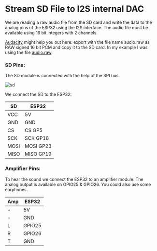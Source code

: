 # Stream SD File to I2S internal DAC

We are reading a raw audio file from the SD card and write the data to the analog pins of the ESP32 using the I2S interface. The audio file must be available using 16 bit integers with 2 channels. 

[Audacity](https://www.audacityteam.org/) might help you out here: export with the file name audio.raw as RAW signed 16 bit PCM and copy it to the SD card. In my example I was using the file [audio.raw](https://pschatzmann.github.io/arduino-audio-tools/resources/audio.raw). 

### SD Pins:

The SD module is connected with the help of the SPI bus

![sd](https://pschatzmann.github.io/arduino-audio-tools/resources/sd-module.jpeg)

We connect the SD to the ESP32:

| SD      | ESP32
|---------|---------------
| VCC     | 5V
| GND     | GND
| CS      | CS GP5
| SCK     | SCK GP18
| MOSI    | MOSI GP23
| MISO    | MISO GP19


### Amplifier Pins:

To hear the sound we connect the ESP32 to an amplifier module: The analog output is available on GPIO25 & GPIO26. You could also use some earphones.


| Amp     | ESP32
|---------|---------------
| +       | 5V
| -       | GND
| L       | GPIO25
| R       | GPIO26
| T       | GND





